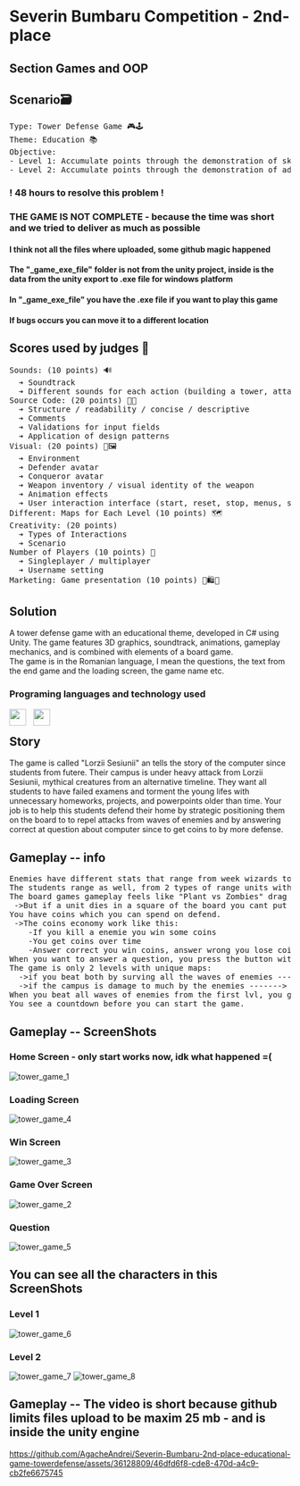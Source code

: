 # Severin Bumbaru Competition - 2nd-place
## Section Games and OOP 

## Scenario🗃️
<pre>
Type: Tower Defense Game 🎮🕹️
Theme: Education 📚
Objective:
- Level 1: Accumulate points through the demonstration of skills and abilities, as well as confrontation. 
- Level 2: Accumulate points through the demonstration of advanced skills and abilities (which depend on those from Level 1) and confrontation.
</pre>

### **! 48 hours to resolve this problem !**
### THE GAME IS NOT COMPLETE - because the time was short and we tried to deliver as much as possible 
#### I think not all the files where uploaded, some github magic happened 
#### The "_game_exe_file" folder is not from the unity project, inside is the data from the unity export to .exe file for windows platform 
#### In "_game_exe_file" you have the .exe file if you want to play this game
#### If bugs occurs you can move it to a different location
## Scores used by judges 💯
<pre>
Sounds: (10 points) 🔊
  ➔ Soundtrack
  ➔ Different sounds for each action (building a tower, attacking, annihilating an enemy, defeating an enemy, progressing to the next level)
Source Code: (20 points) 🧑‍💻
  ➔ Structure / readability / concise / descriptive
  ➔ Comments
  ➔ Validations for input fields
  ➔ Application of design patterns
Visual: (20 points) 🎨🖼️
  ➔ Environment
  ➔ Defender avatar
  ➔ Conqueror avatar
  ➔ Weapon inventory / visual identity of the weapon
  ➔ Animation effects
  ➔ User interaction interface (start, reset, stop, menus, score/number of lives/timer/collisions/teleportations notifications)
Different: Maps for Each Level (10 points) 🗺️
Creativity: (20 points)
  ➔ Types of Interactions
  ➔ Scenario
Number of Players (10 points) 🤼
  ➔ Singleplayer / multiplayer
  ➔ Username setting
Marketing: Game presentation (10 points) 🏪🛍️🛒
</pre>

## Solution
A tower defense game with an educational theme, developed in C# using Unity. The game features 3D graphics, soundtrack, animations, gameplay mechanics, and is combined with elements of a board game.
<br>
The game is in the Romanian language, I mean the questions, the text from the end game and the loading screen, the game name etc.
### Programing languages and technology used

<img align="left" width="30px" style="padding-right:10px" src="https://cdn.jsdelivr.net/gh/devicons/devicon/icons/csharp/csharp-original.svg" />   
<img align="left" width="30px" style="padding-right:10px" src="https://cdn.jsdelivr.net/gh/devicons/devicon/icons/unity/unity-original.svg" />   

<br>  

## Story
The game is called "Lorzii Sesiunii" an tells the story of the computer since students from futere. Their campus is under heavy attack from Lorzii Sesiunii, mythical creatures from an alternative timeline. They want all students to have failed examens and torment the young lifes with unnecessary homeworks, projects, and powerpoints older than time. Your job is to help this students defend their home by strategic positioning them on the board to to repel attacks from waves of enemies and by answering correct at question about computer since to get coins to by more defense. 
## Gameplay -- info
<pre>
Enemies have different stats that range from week wizards to the strongest lord (3 types of enemies), they have only melee attacks.
The students range as well, from 2 types of range units with different fire rate, damage and price.
The board games gameplay feels like "Plant vs Zombies" drag and drop the unit where you want to defend. 
 ->But if a unit dies in a square of the board you cant put another one there. Choose wisely!
You have coins which you can spend on defend.
 ->The coins economy work like this:
    -If you kill a enemie you win some coins
    -You get coins over time
    -Answer correct you win coins, answer wrong you lose coins. Again choose wisely! 
When you want to answer a question, you press the button with a qustion mark --> the times freeze when you do this.
The game is only 2 levels with unique maps:
  ->if you beat both by surving all the waves of enemies ------> You win !!!!!! 🥇🥇🥇
  ->if the campus is damage to much by the enemies -------> You lose 🥲🥲🥲
When you beat all waves of enemies from the first lvl, you go to the next one!
You see a countdown before you can start the game.
</pre>

## Gameplay -- ScreenShots
### Home Screen - only start works now, idk what happened =(
![tower_game_1](https://github.com/AgacheAndrei/Severin-Bumbaru-2nd-place-educational-game-towerdefense/assets/36128809/7064df88-bf07-4354-b8da-aa5cb08d7849)
### Loading Screen
![tower_game_4](https://github.com/AgacheAndrei/Severin-Bumbaru-2nd-place-educational-game-towerdefense/assets/36128809/5bde12a0-f2c1-4017-a891-80fa32021c04)
### Win Screen
![tower_game_3](https://github.com/AgacheAndrei/Severin-Bumbaru-2nd-place-educational-game-towerdefense/assets/36128809/bcd89238-6e50-4aed-80b1-6d683843767b)
### Game Over Screen 
![tower_game_2](https://github.com/AgacheAndrei/Severin-Bumbaru-2nd-place-educational-game-towerdefense/assets/36128809/577df8b9-48b9-4346-80d9-b8a88c4b4f3d)
### Question 
![tower_game_5](https://github.com/AgacheAndrei/Severin-Bumbaru-2nd-place-educational-game-towerdefense/assets/36128809/6aaadaed-9728-46c8-87a5-a78b31e45e2a)
## You can see all the characters in this ScreenShots
### Level 1
![tower_game_6](https://github.com/AgacheAndrei/Severin-Bumbaru-2nd-place-educational-game-towerdefense/assets/36128809/babdb6c7-3769-4021-8c48-53d99de832e8)
### Level 2
![tower_game_7](https://github.com/AgacheAndrei/Severin-Bumbaru-2nd-place-educational-game-towerdefense/assets/36128809/2fd86302-fb25-4951-9c7a-8df354053ec9)
![tower_game_8](https://github.com/AgacheAndrei/Severin-Bumbaru-2nd-place-educational-game-towerdefense/assets/36128809/e8b43f38-f66b-432f-bbab-46b37dba64a2)
## Gameplay -- The video is short because github limits files upload to be maxim 25 mb - and is inside the unity engine
https://github.com/AgacheAndrei/Severin-Bumbaru-2nd-place-educational-game-towerdefense/assets/36128809/46dfd6f8-cde8-470d-a4c9-cb2fe6675745

